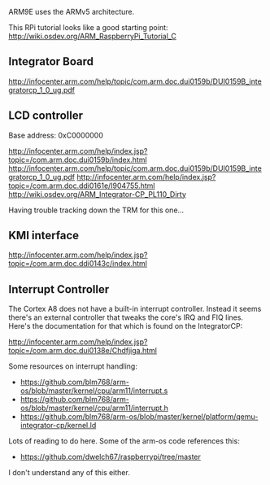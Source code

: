 ARM9E uses the ARMv5 architecture.

This RPi tutorial looks like a good starting point:
http://wiki.osdev.org/ARM_RaspberryPi_Tutorial_C

Integrator Board
----------------

http://infocenter.arm.com/help/topic/com.arm.doc.dui0159b/DUI0159B_integratorcp_1_0_ug.pdf

LCD controller
--------------

Base address: 0xC0000000

http://infocenter.arm.com/help/index.jsp?topic=/com.arm.doc.dui0159b/index.html
http://infocenter.arm.com/help/topic/com.arm.doc.dui0159b/DUI0159B_integratorcp_1_0_ug.pdf
http://infocenter.arm.com/help/index.jsp?topic=/com.arm.doc.ddi0161e/I904755.html
http://wiki.osdev.org/ARM_Integrator-CP_PL110_Dirty

Having trouble tracking down the TRM for this one...

KMI interface
-------------

http://infocenter.arm.com/help/index.jsp?topic=/com.arm.doc.ddi0143c/index.html

Interrupt Controller
--------------------

The Cortex A8 does not have a built-in interrupt controller. Instead it seems there's an external controller that tweaks the core's IRQ and FIQ lines. Here's the documentation for that which is found on the IntegratorCP:

http://infocenter.arm.com/help/index.jsp?topic=/com.arm.doc.dui0138e/Chdfjiga.html

Some resources on interrupt handling:

 - https://github.com/blm768/arm-os/blob/master/kernel/cpu/arm11/interrupt.s
 - https://github.com/blm768/arm-os/blob/master/kernel/cpu/arm11/interrupt.h
 - https://github.com/blm768/arm-os/blob/master/kernel/platform/qemu-integrator-cp/kernel.ld

Lots of reading to do here. Some of the arm-os code references this:

 - https://github.com/dwelch67/raspberrypi/tree/master

I don't understand any of this either.